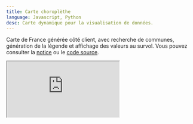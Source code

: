 ```yaml
---
title: Carte choroplèthe
language: Javascript, Python
desc: Carte dynamique pour la visualisation de données.
---
```


Carte de France générée côté client, avec recherche de communes, génération de la légende et affichage des valeurs au survol. Vous pouvez consulter la [notice](https://github.com/sylvaindurand/france-choropleth) ou le [code source](https://github.com/sylvaindurand/france-choropleth).

<div class="iframe"><div style="padding-bottom: 640px"><iframe src="https://sylvaindurand.github.io/france-choropleth/" scrolling="no"></iframe></div></div>

